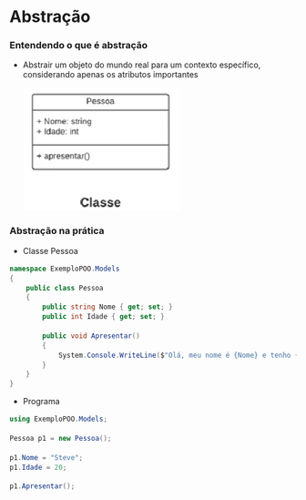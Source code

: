 # Abstração

### Entendendo o que é abstração

- Abstrair um objeto do mundo real para um contexto específico, considerando apenas os atributos importantes
    
    ![Untitled](Abstrac%CC%A7a%CC%83o%208e4a144f8fb04bb8a6bad39c41a9615f/Untitled.png)
    

### Abstração na prática

- Classe Pessoa

```csharp
namespace ExemploPOO.Models
{
    public class Pessoa
    {
        public string Nome { get; set; }
        public int Idade { get; set; }

        public void Apresentar()
        {
            System.Console.WriteLine($"Olá, meu nome é {Nome} e tenho {Idade} anos.");
        }
    }
}
```

- Programa

```csharp
using ExemploPOO.Models;

Pessoa p1 = new Pessoa();

p1.Nome = "Steve";
p1.Idade = 20;

p1.Apresentar();
```
